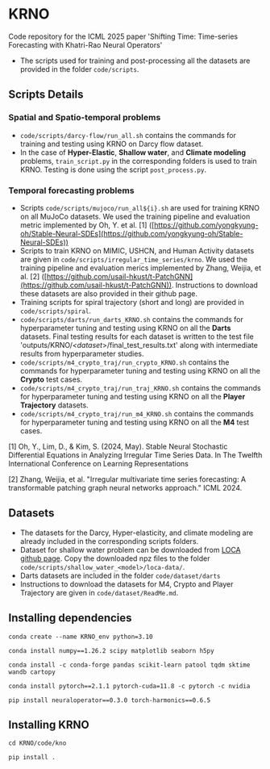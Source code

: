 # KRNO
Code repository for the ICML 2025 paper 'Shifting Time: Time-series Forecasting with Khatri-Rao Neural Operators'

- The scripts used for training and post-processing all the datasets are provided in the folder `code/scripts`.

## Scripts Details

### Spatial and Spatio-temporal problems
- `code/scripts/darcy-flow/run_all.sh` contains the commands for training and testing using KRNO on Darcy flow dataset.
- In the case of **Hyper-Elastic**, **Shallow water**, and **Climate modeling** problems, `train_script.py` in the corresponding folders is used to train KRNO. Testing is done using the script `post_process.py`.

### Temporal forecasting problems
-  Scripts `code/scripts/mujoco/run_all${i}.sh` are used for training KRNO on all MuJoCo datasets. We used the training pipeline and evaluation metric implemented by Oh, Y. et al. [1]  ([https://github.com/yongkyung-oh/Stable-Neural-SDEs](https://github.com/yongkyung-oh/Stable-Neural-SDEs)) 
- Scripts to train KRNO on MIMIC, USHCN, and Human Activity datasets are given in `code/scripts/irregular_time_series/krno`. We used the training pipeline and evaluation merics implemented  by Zhang, Weijia, et al. [2] ([https://github.com/usail-hkust/t-PatchGNN](https://github.com/usail-hkust/t-PatchGNN)). Instructions to download these datasets are also provided in their github page.  
- Training scripts for spiral trajectory (short and long) are provided in `code/scripts/spiral`. 
- `code/scripts/darts/run_darts_KRNO.sh` contains the commands for hyperparameter tuning and testing using KRNO on all the **Darts** datasets. Final testing results for each dataset is written to the test file 'outputs/KRNO/*<dataset*>/final_test_results.txt' along with intermediate results from hyperparameter studies. 
- `code/scripts/m4_crypto_traj/run_crypto_KRNO.sh` contains the commands for hyperparameter tuning and testing using KRNO on all the **Crypto** test cases.
- `code/scripts/m4_crypto_traj/run_traj_KRNO.sh` contains the commands for hyperparameter tuning and testing using KRNO on all the **Player Trajectory** datasets.  
- `code/scripts/m4_crypto_traj/run_m4_KRNO.sh` contains the commands for hyperparameter tuning and testing using KRNO on all the **M4** test cases.  

[1] Oh, Y., Lim, D., & Kim, S. (2024, May). Stable Neural Stochastic Differential Equations in Analyzing Irregular Time Series Data. In The Twelfth International Conference on Learning Representations

[2] Zhang, Weijia, et al. "Irregular multivariate time series forecasting: A transformable patching graph neural networks approach." ICML 2024.

## Datasets

- The datasets for the Darcy, Hyper-elasticity, and climate modeling are already included in the corresponding scripts folders. 
- Dataset for shallow water problem can be downloaded from [LOCA github page](https://github.com/PredictiveIntelligenceLab/LOCA?tab=readme-ov-file). Copy the downloaded npz files to the folder `code/scripts/shallow_water_<model>/loca-data/`.
- Darts datasets are included in the folder `code/dataset/darts`
- Instructions to download the datasets for M4, Crypto and Player Trajectory are given in `code/dataset/ReadMe.md`. 





## Installing dependencies

`conda create --name KRNO_env python=3.10`

`conda install numpy==1.26.2 scipy matplotlib seaborn h5py`

`conda install -c conda-forge pandas scikit-learn patool tqdm sktime wandb cartopy`

`conda install pytorch==2.1.1 pytorch-cuda=11.8 -c pytorch -c nvidia`

`pip install neuraloperator==0.3.0 torch-harmonics==0.6.5`


## Installing KRNO

`cd KRNO/code/kno`

`pip install .`






